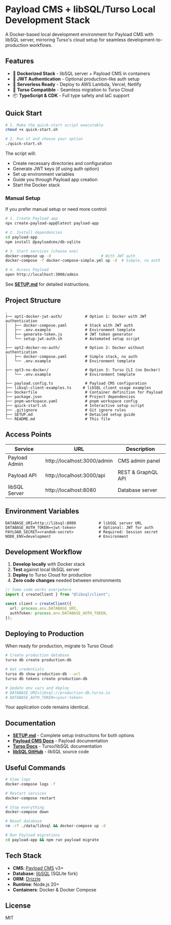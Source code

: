 # Payload CMS + libSQL/Turso Local Development Stack

A Docker-based local development environment for Payload CMS with libSQL server, mirroring Turso's cloud setup for seamless development-to-production workflows.

## Features

- 🐳 **Dockerized Stack** - libSQL server + Payload CMS in containers
- 🔐 **JWT Authentication** - Optional production-like auth setup
- 🚀 **Serverless Ready** - Deploy to AWS Lambda, Vercel, Netlify
- 🔄 **Turso Compatible** - Seamless migration to Turso Cloud
- 📦 **TypeScript & CDK** - Full type safety and IaC support

## Quick Start

```bash
# 1. Make the quick-start script executable
chmod +x quick-start.sh

# 2. Run it and choose your option
./quick-start.sh
```

The script will:
- Create necessary directories and configuration
- Generate JWT keys (if using auth option)
- Set up environment variables
- Guide you through Payload app creation
- Start the Docker stack

### Manual Setup

If you prefer manual setup or need more control:

```bash
# 1. Create Payload app
npx create-payload-app@latest payload-app

# 2. Install dependencies
cd payload-app
npm install @payloadcms/db-sqlite

# 3. Start services (choose one)
docker-compose up -d                      # With JWT auth
docker-compose -f docker-compose-simple.yml up -d  # Simple, no auth

# 4. Access Payload
open http://localhost:3000/admin
```

See **[SETUP.md](./SETUP.md)** for detailed instructions.

## Project Structure

```
.
├── opt1-docker-jwt-auth/          # Option 1: Docker with JWT authentication
│   ├── docker-compose.yaml        # Stack with JWT auth
│   ├── .env.example               # Environment template
│   ├── generate-token.js          # JWT token generator
│   └── setup-jwt-auth.sh          # Automated setup script
│
├── opt2-docker-no-auth/           # Option 2: Docker without authentication
│   ├── docker-compose.yaml        # Simple stack, no auth
│   └── .env.example               # Environment template
│
├── opt3-no-docker/                # Option 3: Turso CLI (no Docker)
│   └── .env.example               # Environment template
│
├── payload.config.ts              # Payload CMS configuration
├── libsql-client-examples.ts     # libSQL client usage examples
├── Dockerfile                     # Container definition for Payload
├── package.json                   # Project dependencies
├── pnpm-workspace.yaml            # pnpm workspace config
├── quick-start.sh                 # Interactive setup script
├── .gitignore                     # Git ignore rules
├── SETUP.md                       # Detailed setup guide
└── README.md                      # This file
```

## Access Points

| Service | URL | Description |
|---------|-----|-------------|
| Payload Admin | http://localhost:3000/admin | CMS admin panel |
| Payload API | http://localhost:3000/api | REST & GraphQL API |
| libSQL Server | http://localhost:8080 | Database server |

## Environment Variables

```env
DATABASE_URI=http://libsql:8080          # libSQL server URL
DATABASE_AUTH_TOKEN=<jwt-token>          # Optional: JWT for auth
PAYLOAD_SECRET=<random-secret>           # Required: Session secret
NODE_ENV=development                     # Environment
```

## Development Workflow

1. **Develop locally** with Docker stack
2. **Test** against local libSQL server
3. **Deploy** to Turso Cloud for production
4. **Zero code changes** needed between environments

```typescript
// Same code works everywhere
import { createClient } from "@libsql/client";

const client = createClient({
  url: process.env.DATABASE_URI,
  authToken: process.env.DATABASE_AUTH_TOKEN,
});
```

## Deploying to Production

When ready for production, migrate to Turso Cloud:

```bash
# Create production database
turso db create production-db

# Get credentials
turso db show production-db --url
turso db tokens create production-db

# Update env vars and deploy
# DATABASE_URI=libsql://production-db.turso.io
# DATABASE_AUTH_TOKEN=<your-token>
```

Your application code remains identical.

## Documentation

- **[SETUP.md](./SETUP.md)** - Complete setup instructions for both options
- **[Payload CMS Docs](https://payloadcms.com/docs)** - Payload documentation
- **[Turso Docs](https://docs.turso.tech)** - Turso/libSQL documentation
- **[libSQL GitHub](https://github.com/tursodatabase/libsql)** - libSQL source code

## Useful Commands

```bash
# View logs
docker-compose logs -f

# Restart services
docker-compose restart

# Stop everything
docker-compose down

# Reset database
rm -rf ./data/libsql && docker-compose up -d

# Run Payload migrations
cd payload-app && npm run payload migrate
```

## Tech Stack

- **CMS**: [Payload CMS](https://payloadcms.com) v3+
- **Database**: [libSQL](https://github.com/tursodatabase/libsql) (SQLite fork)
- **ORM**: [Drizzle](https://orm.drizzle.team/)
- **Runtime**: Node.js 20+
- **Containers**: Docker & Docker Compose

## License

MIT
